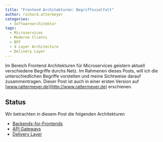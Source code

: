 ```yaml
---
title: "Frontend Architekturen: Begriffsvielfalt"
author: richard.attermeyer
categories:
  - Softwarearchitektur
tags:
  - Microservices
  - Moderne Clients
  - BFF
  - 4 Layer Architecture
  - Delivery Layer
---
```

Im Bereich Frontend Architekturen für Microservices geistern aktuell
verschiedene Begriffe durchs Netz. Im Rahmenen dieses Posts, will ich die
unterschiedlichen Begriffe vorstellen und meine Sichtweise darauf zusammentragen.
Dieser Post ist auch in einer ersten Version auf [www.rattermeyer.de](http://www.rattermeyer.de) erschienen.

## Status
Wir betrachten in diesem Post die folgenden Architekturen

* [Backends-for-Frontends](http://samnewman.io/patterns/architectural/bff/)
* [API Gateways](http://microservices.io/patterns/apigateway.html)
* [Delivery Layer]()
